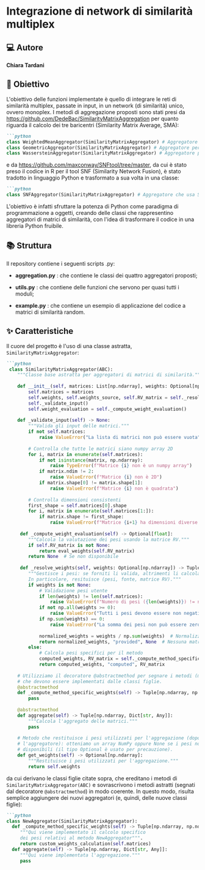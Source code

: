 # Integrazione di network di similarità multiplex
## 💻 Autore 
**Chiara Tardani**
## 🚀 Obiettivo
L'obiettivo delle funzioni implementate è quello di integrare le reti di similarità multiplex, passate in input, in un network (di similarità) unico, ovvero monoplex. I metodi di aggregazione proposti sono stati presi da <https://github.com/DedeBac/SimilarityMatrixAggregation> per quanto riguarda il calcolo dei tre baricentri (Similarity Matrix Average, SMA): 
```markdown
```python
class WeightedMeanAggregator(SimilarityMatrixAggregator) # Aggregatore per la media aritmetica pesata con Frobenius
class GeometricAggregator(SimilarityMatrixAggregator) # Aggregatore per la media geometrica Riemanniana
class WassersteinAggregator(SimilarityMatrixAggregator) # Aggregatore per la media di Wasserstein
```
e da <https://github.com/maxconway/SNFtool/tree/master>, da cui è stato preso il codice in R per il tool SNF (Similarity Network Fusion), è stato tradotto in linguaggio Python e trasformato a sua volta in una classe:
```markdown
```python
class SNFAggregator(SimilarityMatrixAggregator) # Aggregatore che usa Similarity Network Fusion (SNF) 
```
L'obiettivo è infatti sfruttare la potenza di Python come paradigma di programmazione a oggetti, creando delle classi che rappresentino aggregatori di matrici di similarità, con l'idea di trasformare il codice in una libreria Python fruibile.
## 📚 Struttura
Il repository contiene i seguenti scripts .py:

- **aggregation.py** : che contiene le classi dei quattro aggregatori proposti;

- **utils.py** : che contiene delle funzioni che servono per quasi tutti i moduli;

- **example.py** : che contiene un esempio di applicazione del codice a matrici di similarità random.
## ✨ Caratteristiche
Il cuore del progetto è l'uso di una classe astratta, `SimilarityMatrixAggregator`:
```markdown
```python
 class SimilarityMatrixAggregator(ABC):
    """Classe base astratta per aggregatori di matrici di similarità."""
    
    def __init__(self, matrices: List[np.ndarray], weights: Optional[np.ndarray] = None):
        self.matrices = matrices
        self.weights, self.weights_source, self.RV_matrix = self._resolve_weights(weights)
        self._validate_input()
        self.weight_evaluation = self._compute_weight_evaluation()
    
    def _validate_input(self) -> None:
        """Valida gli input delle matrici."""
        if not self.matrices:
            raise ValueError("La lista di matrici non può essere vuota")
        
        # Controlla che tutte le matrici siano numpy array 2D
        for i, matrix in enumerate(self.matrices):
            if not isinstance(matrix, np.ndarray):
                raise TypeError(f"Matrice {i} non è un numpy array")
            if matrix.ndim != 2:
                raise ValueError(f"Matrice {i} non è 2D")
            if matrix.shape[0] != matrix.shape[1]:
                raise ValueError(f"Matrice {i} non è quadrata")
        
        # Controlla dimensioni consistenti
        first_shape = self.matrices[0].shape
        for i, matrix in enumerate(self.matrices[1:]):
            if matrix.shape != first_shape:
                raise ValueError(f"Matrice {i+1} ha dimensioni diverse dalla prima")
                
     def _compute_weight_evaluation(self) -> Optional[float]:
        """Calcola la valutazione dei pesi usando la matrice RV."""
        if self.RV_matrix is not None:
            return eval_weights(self.RV_matrix)
        return None  # Se non disponibile
                
     def _resolve_weights(self, weights: Optional[np.ndarray]) -> Tuple[np.ndarray, str, Optional[np.ndarray]]:
        """Gestisce i pesi: se forniti li valida, altrimenti li calcola.
        In particolare, resituisce (pesi, fonte, matrice RV)."""
        if weights is not None:
            # Validazione pesi utente
            if len(weights) != len(self.matrices):
                raise ValueError(f"Numero di pesi ({len(weights)}) != numero di matrici ({len(self.matrices)})")
            if not np.all(weights >= 0):
                raise ValueError("Tutti i pesi devono essere non negativi")
            if np.sum(weights) == 0:
                raise ValueError("La somma dei pesi non può essere zero")
            
            normalized_weights = weights / np.sum(weights)  # Normalizza
            return normalized_weights, "provided", None  # Nessuna matrice RV per pesi utente
        else:
            # Calcola pesi specifici per il metodo
            computed_weights, RV_matrix = self._compute_method_specific_weights()
            return computed_weights, "computed", RV_matrix
            
    # Utilizziamo il decoratore @abstractmethod per segnare i metodi (metodi astratti)
    # che devono essere implementati dalle classi figlie.
    @abstractmethod
    def _compute_method_specific_weights(self) -> Tuple[np.ndarray, np.ndarray]:
        pass            
    
    @abstractmethod
    def aggregate(self) -> Tuple[np.ndarray, Dict[str, Any]]:
        """Calcola l'aggregato delle matrici."""
        pass
        
    # Metodo che restituisce i pesi utilizzati per l'aggregazione (dopo aver creato 
    # l'aggregatore): otteniamo un array NumPy oppure None se i pesi non sono 
    # disponibili (il tipo Optional è usato per precauzione).
    def get_weights(self) -> Optional[np.ndarray]:
        """Restituisce i pesi utilizzati per l'aggregazione."""
        return self.weights
```
da cui derivano le classi figlie citate sopra, che ereditano i metodi di `SimilarityMatrixAggregator(ABC)` e sovrascrivono i metodi astratti (segnati dal decoratore `@abstractmethod`) in modo coerente. In questo modo, risulta semplice aggiungere dei nuovi aggregatori (e, quindi, delle nuove classi figlie):
```markdown
```python
class NewAggregator(SimilarityMatrixAggregator):
  def _compute_method_specific_weights(self) -> Tuple[np.ndarray, np.ndarray]:
     """Qui viene implementato il calcolo specifico
     dei pesi relativi al metodo NewAggregator""".
     return custom_weights_calculation(self.matrices)
  def aggregate(self) -> Tuple[np.ndarray, Dict[str, Any]]:
     """Qui viene implementata l'aggregazione."""
     pass
```
